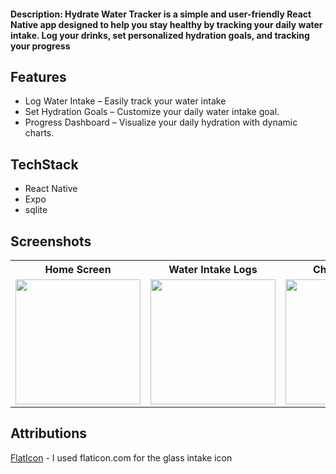 #### Description:  Hydrate Water Tracker is a simple and user-friendly React Native app designed to help you stay healthy by tracking your daily water intake. Log your drinks, set personalized hydration goals, and tracking your progress

## Features
-  Log Water Intake – Easily track your water intake
-  Set Hydration Goals – Customize your daily water intake goal.
-   Progress Dashboard – Visualize your daily hydration with dynamic charts.

## TechStack
 - React Native
 - Expo
 - sqlite
## Screenshots
<table>
  <tr>
    <th>Home Screen</th>
    <th>Water Intake Logs</th>
    <th>Charts Screen</th>
   <th>Settings Screen</th>
   <th>About Screen</th>
  </tr>
  <tr>
    <td><img src="https://github.com/user-attachments/assets/bbbf0679-0b1d-4318-aa17-0f3dc8a416d4" width="200"/></td>
    <td><img src="https://github.com/user-attachments/assets/31a99bb4-2e9b-4cc2-802c-058777f8c4b0" width="200"/></td>
    <td><img src="https://github.com/user-attachments/assets/7b0a8267-b56e-48b6-9a93-068a0ea5ef85" width="200"/></td>
    <td><img src="https://github.com/user-attachments/assets/0cd1ccc0-a132-4f4a-bc06-5ce50f946daa" width="200"/></td>
    <td><img src="https://github.com/user-attachments/assets/2478648c-907d-4a73-b95b-2c7581aa23f7" width="200"/></td>
  </tr>
</table>



## Attributions
[FlatIcon](https://www.flaticon.com/free-icon/water_2923195?term=water+glass&page=1&position=12&origin=tag&related_id=2923195) - I used flaticon.com for the glass intake icon

